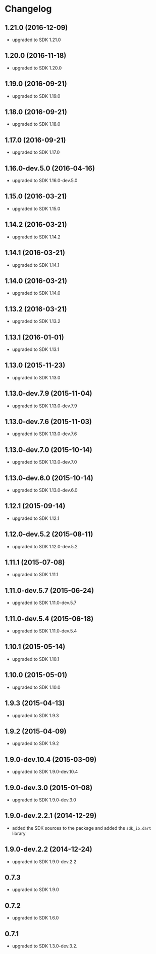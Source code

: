 # Changelog

## 1.21.0 (2016-12-09)
- upgraded to SDK 1.21.0

## 1.20.0 (2016-11-18)
- upgraded to SDK 1.20.0

## 1.19.0 (2016-09-21)
- upgraded to SDK 1.19.0

## 1.18.0 (2016-09-21)
- upgraded to SDK 1.18.0

## 1.17.0 (2016-09-21)
- upgraded to SDK 1.17.0

## 1.16.0-dev.5.0 (2016-04-16)
- upgraded to SDK 1.16.0-dev.5.0

## 1.15.0 (2016-03-21)
- upgraded to SDK 1.15.0

## 1.14.2 (2016-03-21)
- upgraded to SDK 1.14.2

## 1.14.1 (2016-03-21)
- upgraded to SDK 1.14.1

## 1.14.0 (2016-03-21)
- upgraded to SDK 1.14.0

## 1.13.2 (2016-03-21)
- upgraded to SDK 1.13.2

## 1.13.1 (2016-01-01)
- upgraded to SDK 1.13.1

## 1.13.0 (2015-11-23)
- upgraded to SDK 1.13.0

## 1.13.0-dev.7.9 (2015-11-04)
- upgraded to SDK 1.13.0-dev.7.9

## 1.13.0-dev.7.6 (2015-11-03)
- upgraded to SDK 1.13.0-dev.7.6

## 1.13.0-dev.7.0 (2015-10-14)
- upgraded to SDK 1.13.0-dev.7.0

## 1.13.0-dev.6.0 (2015-10-14)
- upgraded to SDK 1.13.0-dev.6.0

## 1.12.1 (2015-09-14)
- upgraded to SDK 1.12.1

## 1.12.0-dev.5.2 (2015-08-11)
- upgraded to SDK 1.12.0-dev.5.2

## 1.11.1 (2015-07-08)
- upgraded to SDK 1.11.1

## 1.11.0-dev.5.7 (2015-06-24)
- upgraded to SDK 1.11.0-dev.5.7

## 1.11.0-dev.5.4 (2015-06-18)
- upgraded to SDK 1.11.0-dev.5.4

## 1.10.1 (2015-05-14)
- upgraded to SDK 1.10.1

## 1.10.0 (2015-05-01)
- upgraded to SDK 1.10.0

## 1.9.3 (2015-04-13)
- upgraded to SDK 1.9.3

## 1.9.2 (2015-04-09)
- upgraded to SDK 1.9.2

## 1.9.0-dev.10.4 (2015-03-09)
- upgraded to SDK 1.9.0-dev.10.4

## 1.9.0-dev.3.0 (2015-01-08)
- upgraded to SDK 1.9.0-dev.3.0

## 1.9.0-dev.2.2.1 (2014-12-29)
- added the SDK sources to the package and added the `sdk_io.dart` library

## 1.9.0-dev.2.2 (2014-12-24)
- upgraded to SDK 1.9.0-dev.2.2

## 0.7.3
- upgraded to SDK 1.9.0

## 0.7.2
- upgraded to SDK 1.6.0

## 0.7.1
- upgraded to SDK 1.3.0-dev.3.2.
